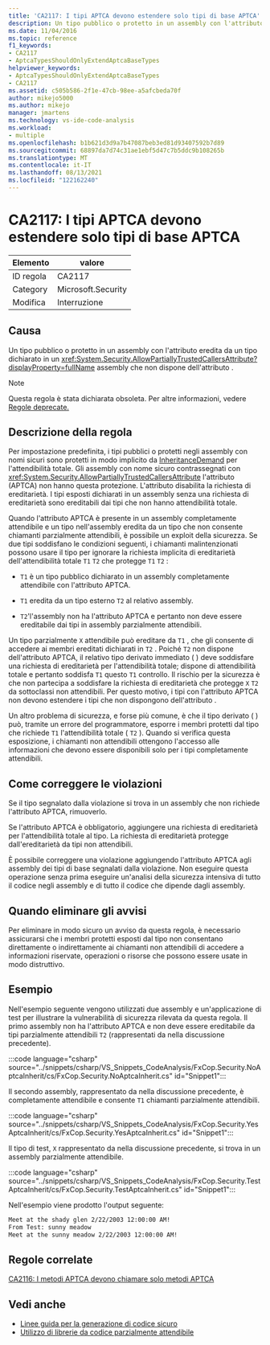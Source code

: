 ```yaml
---
title: 'CA2117: I tipi APTCA devono estendere solo tipi di base APTCA'
description: Un tipo pubblico o protetto in un assembly con l'attributo System.Security.AllowPartiallyTrustedCallersAttribute eredita da un tipo dichiarato in un assembly che non dispone dell'attributo .
ms.date: 11/04/2016
ms.topic: reference
f1_keywords:
- CA2117
- AptcaTypesShouldOnlyExtendAptcaBaseTypes
helpviewer_keywords:
- AptcaTypesShouldOnlyExtendAptcaBaseTypes
- CA2117
ms.assetid: c505b586-2f1e-47cb-98ee-a5afcbeda70f
author: mikejo5000
ms.author: mikejo
manager: jmartens
ms.technology: vs-ide-code-analysis
ms.workload:
- multiple
ms.openlocfilehash: b1b621d3d9a7b47087beb3ed81d93407592b7d89
ms.sourcegitcommit: 68897da7d74c31ae1ebf5d47c7b5ddc9b108265b
ms.translationtype: MT
ms.contentlocale: it-IT
ms.lasthandoff: 08/13/2021
ms.locfileid: "122162240"
---
```

# <a name="ca2117-aptca-types-should-only-extend-aptca-base-types"></a>CA2117: I tipi APTCA devono estendere solo tipi di base APTCA

|Elemento|valore|
|-|-|
|ID regola|CA2117|
|Category|Microsoft.Security|
|Modifica|Interruzione|

## <a name="cause"></a>Causa
Un tipo pubblico o protetto in un assembly con l'attributo eredita da un tipo dichiarato in un <xref:System.Security.AllowPartiallyTrustedCallersAttribute?displayProperty=fullName> assembly che non dispone dell'attributo .

> [!NOTE]
> Questa regola è stata dichiarata obsoleta. Per altre informazioni, vedere [Regole deprecate.](fxcop-unported-deprecated-rules.md)

## <a name="rule-description"></a>Descrizione della regola

Per impostazione predefinita, i tipi pubblici o protetti negli assembly con nomi sicuri sono protetti in modo implicito da [InheritanceDemand](xref:System.Security.Permissions.SecurityAction#System_Security_Permissions_SecurityAction_InheritanceDemand) per l'attendibilità totale. Gli assembly con nome sicuro contrassegnati con <xref:System.Security.AllowPartiallyTrustedCallersAttribute> l'attributo (APTCA) non hanno questa protezione. L'attributo disabilita la richiesta di ereditarietà. I tipi esposti dichiarati in un assembly senza una richiesta di ereditarietà sono ereditabili dai tipi che non hanno attendibilità totale.

Quando l'attributo APTCA è presente in un assembly completamente attendibile e un tipo nell'assembly eredita da un tipo che non consente chiamanti parzialmente attendibili, è possibile un exploit della sicurezza. Se due tipi soddisfano le condizioni seguenti, i chiamanti malintenzionati possono usare il tipo per ignorare la richiesta implicita di ereditarietà dell'attendibilità totale `T1` `T2` che protegge `T1` `T2` :

- `T1` è un tipo pubblico dichiarato in un assembly completamente attendibile con l'attributo APTCA.

- `T1` eredita da un tipo esterno `T2` al relativo assembly.

- `T2`'l'assembly non ha l'attributo APTCA e pertanto non deve essere ereditabile dai tipi in assembly parzialmente attendibili.

Un tipo parzialmente `X` attendibile può ereditare da `T1` , che gli consente di accedere ai membri ereditati dichiarati in `T2` . Poiché `T2` non dispone dell'attributo APTCA, il relativo tipo derivato immediato ( ) deve soddisfare una richiesta di ereditarietà per l'attendibilità totale; dispone di attendibilità totale e pertanto soddisfa `T1` questo `T1` controllo. Il rischio per la sicurezza è che non partecipa a soddisfare la richiesta di ereditarietà che protegge `X` `T2` da sottoclassi non attendibili. Per questo motivo, i tipi con l'attributo APTCA non devono estendere i tipi che non dispongono dell'attributo .

Un altro problema di sicurezza, e forse più comune, è che il tipo derivato ( ) può, tramite un errore del programmatore, esporre i membri protetti dal tipo che richiede `T1` l'attendibilità totale ( `T2` ). Quando si verifica questa esposizione, i chiamanti non attendibili ottengono l'accesso alle informazioni che devono essere disponibili solo per i tipi completamente attendibili.

## <a name="how-to-fix-violations"></a>Come correggere le violazioni

Se il tipo segnalato dalla violazione si trova in un assembly che non richiede l'attributo APTCA, rimuoverlo.

Se l'attributo APTCA è obbligatorio, aggiungere una richiesta di ereditarietà per l'attendibilità totale al tipo. La richiesta di ereditarietà protegge dall'ereditarietà da tipi non attendibili.

È possibile correggere una violazione aggiungendo l'attributo APTCA agli assembly dei tipi di base segnalati dalla violazione. Non eseguire questa operazione senza prima eseguire un'analisi della sicurezza intensiva di tutto il codice negli assembly e di tutto il codice che dipende dagli assembly.

## <a name="when-to-suppress-warnings"></a>Quando eliminare gli avvisi

Per eliminare in modo sicuro un avviso da questa regola, è necessario assicurarsi che i membri protetti esposti dal tipo non consentano direttamente o indirettamente ai chiamanti non attendibili di accedere a informazioni riservate, operazioni o risorse che possono essere usate in modo distruttivo.

## <a name="example"></a>Esempio

Nell'esempio seguente vengono utilizzati due assembly e un'applicazione di test per illustrare la vulnerabilità di sicurezza rilevata da questa regola. Il primo assembly non ha l'attributo APTCA e non deve essere ereditabile da tipi parzialmente attendibili `T2` (rappresentati da nella discussione precedente).

:::code language="csharp" source="../snippets/csharp/VS_Snippets_CodeAnalysis/FxCop.Security.NoAptcaInherit/cs/FxCop.Security.NoAptcaInherit.cs" id="Snippet1":::

Il secondo assembly, rappresentato da nella discussione precedente, è completamente attendibile e consente `T1` chiamanti parzialmente attendibili.

:::code language="csharp" source="../snippets/csharp/VS_Snippets_CodeAnalysis/FxCop.Security.YesAptcaInherit/cs/FxCop.Security.YesAptcaInherit.cs" id="Snippet1":::

Il tipo di test, `X` rappresentato da nella discussione precedente, si trova in un assembly parzialmente attendibile.

:::code language="csharp" source="../snippets/csharp/VS_Snippets_CodeAnalysis/FxCop.Security.TestAptcaInherit/cs/FxCop.Security.TestAptcaInherit.cs" id="Snippet1":::

Nell'esempio viene prodotto l'output seguente:

```txt
Meet at the shady glen 2/22/2003 12:00:00 AM!
From Test: sunny meadow
Meet at the sunny meadow 2/22/2003 12:00:00 AM!
```

## <a name="related-rules"></a>Regole correlate

[CA2116: I metodi APTCA devono chiamare solo metodi APTCA](../code-quality/ca2116.md)

## <a name="see-also"></a>Vedi anche

- [Linee guida per la generazione di codice sicuro](/dotnet/standard/security/secure-coding-guidelines)
- [Utilizzo di librerie da codice parzialmente attendibile](/dotnet/framework/misc/using-libraries-from-partially-trusted-code)
